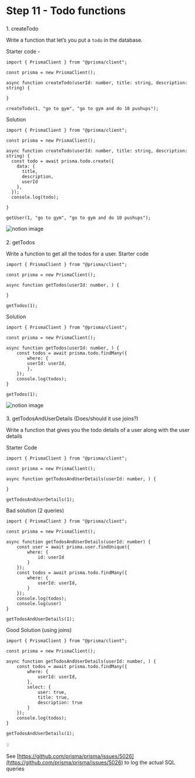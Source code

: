 Step 11 - Todo functions
========================

### 

[](#150c69681a4d4e3f89eade51c61b0c56 "1. createTodo")1\. createTodo

Write a function that let’s you put a `todo` in the database.

Starter code -

    import { PrismaClient } from "@prisma/client";
    
    const prisma = new PrismaClient();
    
    async function createTodo(userId: number, title: string, description: string) {
    
    }
    
    createTodo(1, "go to gym", "go to gym and do 10 pushups");

Solution

    import { PrismaClient } from "@prisma/client";
    
    const prisma = new PrismaClient();
    
    async function createTodo(userId: number, title: string, description: string) {
      const todo = await prisma.todo.create({
        data: {
          title,
          description,
          userId
        },
      });
      console.log(todo);
    
    }
    
    getUser(1, "go to gym", "go to gym and do 10 pushups");

![notion image](https://www.notion.so/image/https%3A%2F%2Fprod-files-secure.s3.us-west-2.amazonaws.com%2F085e8ad8-528e-47d7-8922-a23dc4016453%2F1e4e479a-0972-4884-a641-edabbd565a50%2FScreenshot_2024-02-04_at_1.06.48_AM.png?table=block&id=2def2747-c2d4-4654-8da9-a4fccfb85589&cache=v2)

#### 

[](#6a2ee9416da949cfa79c500316821633 "2. getTodos")2\. getTodos

Write a function to get all the todos for a user. Starter code

    import { PrismaClient } from "@prisma/client";
    
    const prisma = new PrismaClient();
    
    async function getTodos(userId: number, ) {
    
    }
    
    getTodos(1);

Solution

    import { PrismaClient } from "@prisma/client";
    
    const prisma = new PrismaClient();
    
    async function getTodos(userId: number, ) {
        const todos = await prisma.todo.findMany({
            where: {
            userId: userId,
            },
        });
        console.log(todos);
    }
    
    getTodos(1);

![notion image](https://www.notion.so/image/https%3A%2F%2Fprod-files-secure.s3.us-west-2.amazonaws.com%2F085e8ad8-528e-47d7-8922-a23dc4016453%2Fbf5c1406-350c-40f1-b75a-d330defea558%2FScreenshot_2024-02-04_at_1.08.45_AM.png?table=block&id=1cbd86c3-8b4c-4b52-aeae-2101e7414723&cache=v2)

#### 

[](#2172ecb21b394175ade49d8ed835debc "3. getTodosAndUserDetails (Does/should it use joins?)")3\. getTodosAndUserDetails (Does/should it use joins?)

Write a function that gives you the todo details of a user along with the user details

Starter Code

    import { PrismaClient } from "@prisma/client";
    
    const prisma = new PrismaClient();
    
    async function getTodosAndUserDetails(userId: number, ) {
    
    }
    
    getTodosAndUserDetails(1);

Bad solution (2 queries)

    import { PrismaClient } from "@prisma/client";
    
    const prisma = new PrismaClient();
    
    async function getTodosAndUserDetails(userId: number) {
        const user = await prisma.user.findUnique({
            where: {
                id: userId
            }
        });
        const todos = await prisma.todo.findMany({
            where: {
                userId: userId,
            }
        });
        console.log(todos);
        console.log(user)
    }
    
    getTodosAndUserDetails(1);

Good Solution (using joins)

    import { PrismaClient } from "@prisma/client";
    
    const prisma = new PrismaClient();
    
    async function getTodosAndUserDetails(userId: number, ) {
        const todos = await prisma.todo.findMany({
            where: {
                userId: userId,
            },
            select: {
                user: true,
                title: true,
                description: true
            }
        });
        console.log(todos);
    }
    
    getTodosAndUserDetails(1); 

💡

See [https://github.com/prisma/prisma/issues/5026](https://github.com/prisma/prisma/issues/5026) to log the actual SQL queries